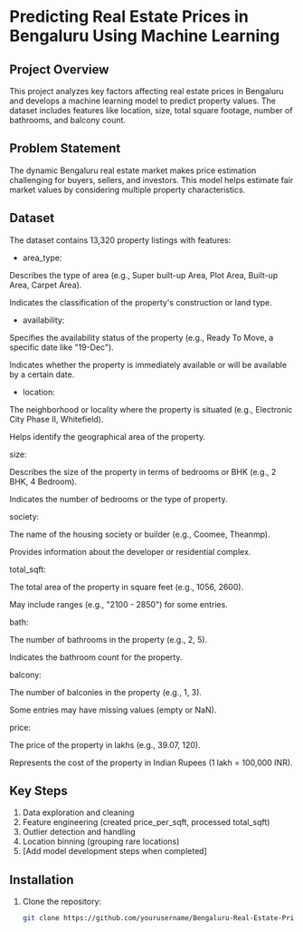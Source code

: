 # Predicting Real Estate Prices in Bengaluru Using Machine Learning

## Project Overview
This project analyzes key factors affecting real estate prices in Bengaluru and develops a machine learning model to predict property values. The dataset includes features like location, size, total square footage, number of bathrooms, and balcony count.

## Problem Statement
The dynamic Bengaluru real estate market makes price estimation challenging for buyers, sellers, and investors. This model helps estimate fair market values by considering multiple property characteristics.

## Dataset
The dataset contains 13,320 property listings with features:
- area_type:

Describes the type of area (e.g., Super built-up Area, Plot Area, Built-up Area, Carpet Area).

Indicates the classification of the property's construction or land type.

- availability:

Specifies the availability status of the property (e.g., Ready To Move, a specific date like "19-Dec").

Indicates whether the property is immediately available or will be available by a certain date.

- location:

The neighborhood or locality where the property is situated (e.g., Electronic City Phase II, Whitefield).

Helps identify the geographical area of the property.

size:

Describes the size of the property in terms of bedrooms or BHK (e.g., 2 BHK, 4 Bedroom).

Indicates the number of bedrooms or the type of property.

society:

The name of the housing society or builder (e.g., Coomee, Theanmp).

Provides information about the developer or residential complex.

total_sqft:

The total area of the property in square feet (e.g., 1056, 2600).

May include ranges (e.g., "2100 - 2850") for some entries.

bath:

The number of bathrooms in the property (e.g., 2, 5).

Indicates the bathroom count for the property.

balcony:

The number of balconies in the property (e.g., 1, 3).

Some entries may have missing values (empty or NaN).

price:

The price of the property in lakhs (e.g., 39.07, 120).

Represents the cost of the property in Indian Rupees (1 lakh = 100,000 INR).
## Key Steps
1. Data exploration and cleaning
2. Feature engineering (created price_per_sqft, processed total_sqft)
3. Outlier detection and handling
4. Location binning (grouping rare locations)
5. [Add model development steps when completed]

## Installation
1. Clone the repository:
   ```bash
   git clone https://github.com/yourusername/Bengaluru-Real-Estate-Price-Prediction.git
